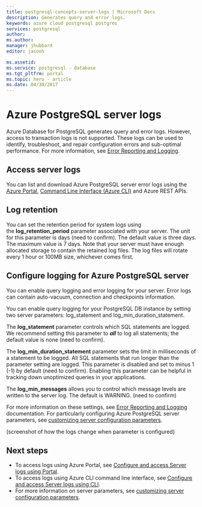 ```yaml
---
title: postgresql-concepts-server-logs | Microsoft Docs
description: Generates query and error logs.
keywords: azure cloud postgresql postgres
services: postgresql
author:
ms.author:
manager: jhubbard
editor: jasonh

ms.assetid:
ms.service: postgresql - database
ms.tgt_pltfrm: portal
ms.topic: hero - article
ms.date: 04/30/2017
---
```

# Azure PostgreSQL server logs
Azure Database for PostgreSQL generates query and error logs. However, access to transaction logs is not supported. These logs can be used to identify, troubleshoot, and repair configuration errors and sub-optimal performance. For more information, see [Error Reporting and Logging](https://www.postgresql.org/docs/9.6/static/runtime-config-logging.html).

## Access server logs
You can list and download Azure PostgreSQL server error logs using the [Azure Portal](logs-cli/update.me), [Command Line Interface (Azure CLI)](logs-cli/update.me) and Azure REST APIs.

## Log retention
You can set the retention period for system logs using the **log\_retention\_period** parameter associated with your server. The unit for this parameter is days (need to confirm). The default value is three days. The maximum value is 7 days. Note that your server must have enough allocated storage to contain the retained log files.
The log files will rotate every 1 hour or 100MB size, whichever comes first.

## Configure logging for Azure PostgreSQL server
You can enable query logging and error logging for your server. Error logs can contain auto-vacuum, connection and checkpoints information.

You can enable query logging for your PostgreSQL DB instance by setting two server parameters: log\_statement and log\_min\_duration\_statement.

The **log\_statement** parameter controls which SQL statements are logged. We recommend setting this parameter to ***all*** to log all statements; the default value is none (need to confirm).

The **log\_min\_duration\_statement** parameter sets the limit in milliseconds of a statement to be logged. All SQL statements that run longer than the parameter setting are logged. This parameter is disabled and set to minus 1 (-1) by default (need to confirm). Enabling this parameter can be helpful in tracking down unoptimized queries in your applications.

The **log\_min\_messages** allows you to control which message levels are written to the server log. The default is WARNING. (need to confirm)

For more information on these settings, see [Error Reporting and Logging](https://www.postgresql.org/docs/9.6/static/runtime-config-logging.html) documentation. For particularly configuring Azure PostgreSQL server parameters, see [customizing server configuration parameters](parameters/update.me).

(screenshot of how the logs change when parameter is 
configured)

## Next steps
- To access logs using Azure Portal, see [Configure and access Server logs using Portal](logs-cli/update.me).
- To access logs using Azure CLI command line interface, see [Configure and access Server logs using CLI](logs-cli/update.me).
- For more information on server parameters, see [customizing server configuration parameters](parameters/update.me).

